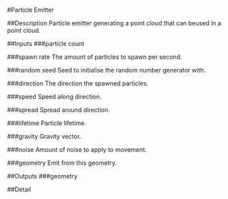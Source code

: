 #Particle Emitter

##Description
Particle emitter generating a point cloud that can beused in a point cloud.

##Inputs
###particle count


###spawn rate
The amount of particles to spawn per second.

###random seed
Seed to initialise the random number generator with.

###direction
The direction the spawned particles.

###speed
Speed along direction.

###spread
Spread around direction.

###lifetime
Particle lifetime.

###gravity
Gravity vector.

###noise
Amount of noise to apply to movement.

###geometry
Emit from this geometry.

##Outputs
###geometry


##Detail

